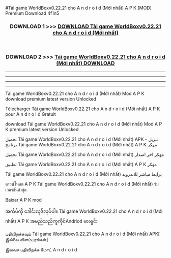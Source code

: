 #Tải game WorldBoxv0.22.21 cho A n d r o i d (Mới nhất) A P K [MOD] Premium Download 4f1n5



<div align="center">

<h3>DOWNLOAD 1 >>> <a href="https://teeasianyam.web.app?sq=Tải game WorldBoxv0.22.21 cho A n d r o i d (Mới nhất)">DOWNLOAD Tải game WorldBoxv0.22.21 cho A n d r o i d (Mới nhất) </a></h3><br>

<h3>DOWNLOAD 2 >>> <a href="https://teeasianyam.web.app?sq=Tải game WorldBoxv0.22.21 cho A n d r o i d (Mới nhất) ">Tải game WorldBoxv0.22.21 cho A n d r o i d (Mới nhất)  DOWNLOAD </a></h3>

</div>


----------------------------------------------------------

----------------------------------------------------------

----------------------------------------------------------

----------------------------------------------------------


Tải game WorldBoxv0.22.21 cho A n d r o i d (Mới nhất)  Mod A P K download premium latest version Unlocked

Télécharger Tải game WorldBoxv0.22.21 cho A n d r o i d (Mới nhất)  A P K pour A n d r o i d Gratuit

download Tải game WorldBoxv0.22.21 cho A n d r o i d (Mới nhất)  Mod A P K premium latest version Unlocked

تحميل Tải game WorldBoxv0.22.21 cho A n d r o i d (Mới nhất)  APK - تنزيل برنامج Tải game WorldBoxv0.22.21 cho A n d r o i d (Mới nhất)  A P K مهكر

تحميل Tải game WorldBoxv0.22.21 cho A n d r o i d (Mới nhất)  مهكر اخر اصدار

تطبيق Tải game WorldBoxv0.22.21 cho A n d r o i d (Mới nhất)  A P K مهكر

Tải game WorldBoxv0.22.21 cho A n d r o i d (Mới nhất)  برابط مباشر للاندرويد

ดาวน์โหลด A P K Tải game WorldBoxv0.22.21 cho A n d r o i d (Mới nhất)  รับเวอร์ชันล่าสุด

Baixar A P K mod

အက်ပ်ကို ဒေါင်းလုဒ်လုပ်ပါ။ Tải game WorldBoxv0.22.21 cho A n d r o i d (Mới nhất)  A P K အမည်သည်ကူကိုင်Andriod ဗားရှင်း

பதிவிறக்கவும் Tải game WorldBoxv0.22.21 cho A n d r o i d (Mới nhất)  APK[ இல்லை விளம்பரங்கள்] 
 
இலவச பதிவிறக்க மோட் A n d r o i d



